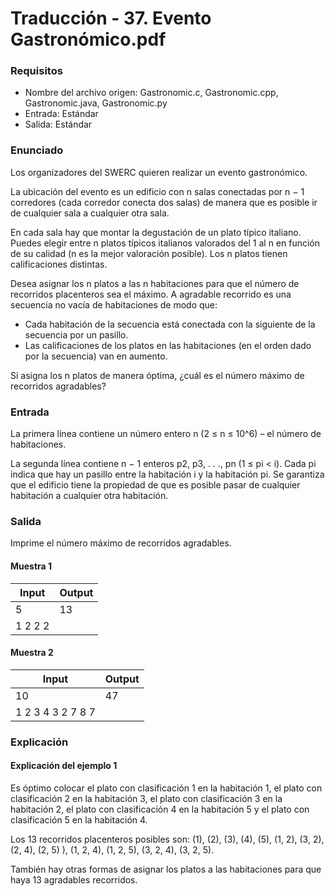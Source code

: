 # Traducción - 37. Evento Gastronómico.pdf

### Requisitos
- Nombre del archivo origen: Gastronomic.c, Gastronomic.cpp, Gastronomic.java, Gastronomic.py
- Entrada: Estándar
- Salida: Estándar

### Enunciado
Los organizadores del SWERC quieren realizar un evento gastronómico.

La ubicación del evento es un edificio con n salas conectadas por n − 1 corredores (cada corredor conecta dos salas) de manera que es posible ir de cualquier sala a cualquier otra sala.

En cada sala hay que montar la degustación de un plato típico italiano. Puedes elegir entre n platos típicos italianos valorados del 1 al n en función de su calidad (n es la mejor valoración posible). Los n platos tienen calificaciones distintas.

Desea asignar los n platos a las n habitaciones para que el número de recorridos placenteros sea el máximo. A
agradable recorrido es una secuencia no vacía de habitaciones de modo que:

- Cada habitación de la secuencia está conectada con la siguiente de la secuencia por un pasillo.
- Las calificaciones de los platos en las habitaciones (en el orden dado por la secuencia) van en aumento.

Si asigna los n platos de manera óptima, ¿cuál es el número máximo de recorridos agradables?

### Entrada
La primera línea contiene un número entero n (2 ≤ n ≤ 10^6) – el número de habitaciones.

La segunda línea contiene n − 1 enteros p2, p3, . . ., pn (1 ≤ pi < i). Cada pi indica que hay un pasillo entre la habitación i y la habitación pi. Se garantiza que el edificio tiene la propiedad de que es posible pasar de cualquier habitación a cualquier otra habitación.

### Salida
Imprime el número máximo de recorridos agradables.

#### Muestra 1
| Input | Output |
| ----- | ------ |
| 5 | 13 |
| 1 2 2 2 |  |

#### Muestra 2
| Input | Output |
| ----- | ------ |
| 10 | 47 |
| 1 2 3 4 3 2 7 8 7 |  |

### Explicación
#### Explicación del ejemplo 1
Es óptimo colocar el plato con clasificación 1 en la habitación 1, el plato con clasificación 2 en la habitación 3, el plato con clasificación 3 en la habitación 2, el plato con clasificación 4 en la habitación 5 y el plato con clasificación 5 en la habitación 4.

Los 13 recorridos placenteros posibles son: (1), (2), (3), (4), (5), (1, 2), (3, 2), (2, 4), (2, 5) ), (1, 2, 4), (1, 2, 5), (3, 2, 4), (3, 2, 5).

También hay otras formas de asignar los platos a las habitaciones para que haya 13 agradables recorridos.